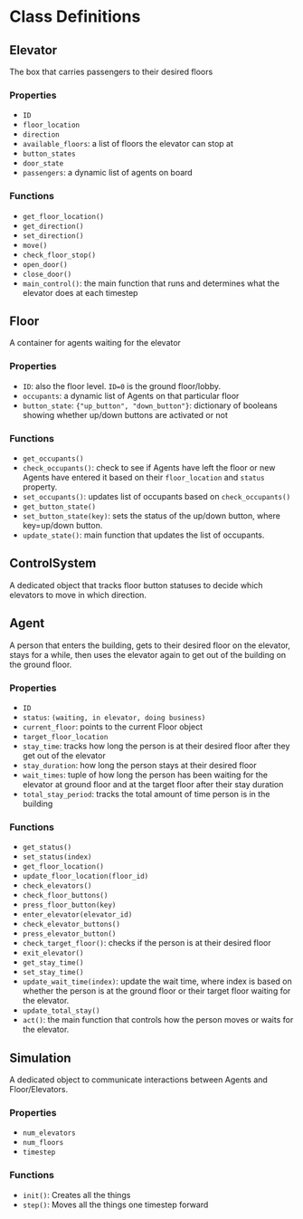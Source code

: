# Class Definitions

## Elevator

The box that carries passengers to their desired floors

### Properties

 - `ID`
 - `floor_location`
 - `direction`
 - `available_floors`: a list of floors the elevator can stop at
 - `button_states`
 - `door_state`
 - `passengers`: a dynamic list of agents on board

### Functions
 - `get_floor_location()`
 - `get_direction()`
 - `set_direction()`
 - `move()`
 - `check_floor_stop()`
 - `open_door()`
 - `close_door()`
 - `main_control()`: the main function that runs and determines what the elevator does at each timestep


## Floor

A container for agents waiting for the elevator

### Properties

 - `ID`: also the floor level. `ID=0` is the ground floor/lobby.
 - `occupants`: a dynamic list of Agents on that particular floor
 - `button_state`: `{"up_button", "down_button"}`: dictionary of booleans showing whether up/down buttons are activated or not

### Functions

 - `get_occupants()`
 - `check_occupants()`: check to see if Agents have left the floor or new Agents have entered it based on their `floor_location` and `status` property.
 - `set_occupants()`: updates list of occupants based on `check_occupants()`
 - `get_button_state()`
 - `set_button_state(key)`: sets the status of the up/down button, where key=up/down button.
 - `update_state()`: main function that updates the list of occupants.

## ControlSystem

A dedicated object that tracks floor button statuses to decide which elevators to move in which direction.

## Agent 

A person that enters the building, gets to their desired floor on the elevator, stays for a while, then uses the elevator again to get out of the building on the ground floor.

### Properties
 
 - `ID`
 - `status`: `(waiting, in elevator, doing business)`
 - `current_floor`: points to the current Floor object
 - `target_floor_location`
 - `stay_time`: tracks how long the person is at their desired floor after they get out of the elevator
 - `stay_duration`: how long the person stays at their desired floor
 - `wait_times`: tuple of how long the person has been waiting for the elevator at ground floor and at the target floor after their stay duration
 - `total_stay_period`: tracks the total amount of time person is in the building

### Functions

 - `get_status()`
 - `set_status(index)`
 - `get_floor_location()`
 - `update_floor_location(floor_id)`
 - `check_elevators()`
 - `check_floor_buttons()`
 - `press_floor_button(key)`
 - `enter_elevator(elevator_id)`
 - `check_elevator_buttons()`
 - `press_elevator_button()`
 - `check_target_floor()`: checks if the person is at their desired floor
 - `exit_elevator()`
 - `get_stay_time()`
 - `set_stay_time()`
 - `update_wait_time(index)`: update the wait time, where index is based on whether the person is at the ground floor or their target floor waiting for the elevator.
 - `update_total_stay()`
 - `act()`: the main function that controls how the person moves or waits for the elevator.

## Simulation

A dedicated object to communicate interactions between Agents and Floor/Elevators.

### Properties

 - `num_elevators`
 - `num_floors`
 - `timestep`

### Functions
 - `init()`: Creates all the things
 - `step()`: Moves all the things one timestep forward